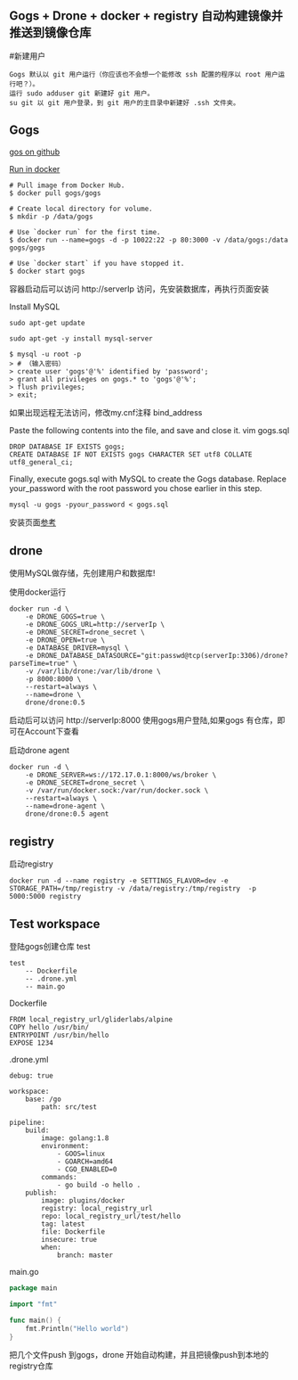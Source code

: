 
## Gogs + Drone + docker + registry 自动构建镜像并推送到镜像仓库

#新建用户
```text
Gogs 默认以 git 用户运行（你应该也不会想一个能修改 ssh 配置的程序以 root 用户运行吧？）。
运行 sudo adduser git 新建好 git 用户。
su git 以 git 用户登录，到 git 用户的主目录中新建好 .ssh 文件夹。
```

## Gogs
[gos on github](https://github.com/gogits/gogs)

[Run in docker](https://github.com/gogits/gogs/tree/master/docker)

```text
# Pull image from Docker Hub.
$ docker pull gogs/gogs

# Create local directory for volume.
$ mkdir -p /data/gogs

# Use `docker run` for the first time.
$ docker run --name=gogs -d -p 10022:22 -p 80:3000 -v /data/gogs:/data gogs/gogs

# Use `docker start` if you have stopped it.
$ docker start gogs
```
容器启动后可以访问 http://serverIp 访问，先安装数据库，再执行页面安装

Install MySQL

```text
sudo apt-get update

sudo apt-get -y install mysql-server
```

```text
$ mysql -u root -p
> # （输入密码）
> create user 'gogs'@'%' identified by 'password';
> grant all privileges on gogs.* to 'gogs'@'%';
> flush privileges;
> exit;
```
如果出现远程无法访问，修改my.cnf注释 bind_address

Paste the following contents into the file, and save and close it.
vim gogs.sql
```text
DROP DATABASE IF EXISTS gogs;
CREATE DATABASE IF NOT EXISTS gogs CHARACTER SET utf8 COLLATE utf8_general_ci;
```

Finally, execute gogs.sql with MySQL to create the Gogs database. Replace your_password with the root password you chose earlier in this step.
```text
mysql -u gogs -pyour_password < gogs.sql
```

安装页面[参考](http://blog.hypriot.com/post/run-your-own-github-like-service-with-docker/)

## drone

使用MySQL做存储，先创建用户和数据库!

使用docker运行
```text
docker run -d \
    -e DRONE_GOGS=true \
    -e DRONE_GOGS_URL=http://serverIp \
    -e DRONE_SECRET=drone_secret \
    -e DRONE_OPEN=true \
    -e DATABASE_DRIVER=mysql \
    -e DRONE_DATABASE_DATASOURCE="git:passwd@tcp(serverIp:3306)/drone?parseTime=true" \
    -v /var/lib/drone:/var/lib/drone \
    -p 8000:8000 \
    --restart=always \
    --name=drone \
    drone/drone:0.5
```
启动后可以访问 http://serverIp:8000 使用gogs用户登陆,如果gogs 有仓库，即可在Account下查看

启动drone agent
```text
docker run -d \
    -e DRONE_SERVER=ws://172.17.0.1:8000/ws/broker \
    -e DRONE_SECRET=drone_secret \
    -v /var/run/docker.sock:/var/run/docker.sock \
    --restart=always \
    --name=drone-agent \
    drone/drone:0.5 agent
```

## registry

启动registry
```text
docker run -d --name registry -e SETTINGS_FLAVOR=dev -e STORAGE_PATH=/tmp/registry -v /data/registry:/tmp/registry  -p 5000:5000 registry
```

## Test workspace
登陆gogs创建仓库 test

```text
test
    -- Dockerfile
    -- .drone.yml
    -- main.go
```

Dockerfile
```text
FROM local_registry_url/gliderlabs/alpine
COPY hello /usr/bin/
ENTRYPOINT /usr/bin/hello
EXPOSE 1234 
```

.drone.yml
```text
debug: true

workspace:
    base: /go 
        path: src/test

pipeline:    
    build:
        image: golang:1.8
        environment:
            - GOOS=linux
            - GOARCH=amd64
            - CGO_ENABLED=0
        commands:
            - go build -o hello .
    publish:
        image: plugins/docker
        registry: local_registry_url
        repo: local_registry_url/test/hello
        tag: latest
        file: Dockerfile
        insecure: true
        when:
            branch: master
```

main.go
```go
package main

import "fmt"

func main() {
    fmt.Println("Hello world")
}
```

把几个文件push 到gogs，drone 开始自动构建，并且把镜像push到本地的registry仓库
